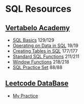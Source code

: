 # SQL Resources
## [Vertabelo Academy](https://academy.vertabelo.com/)
* [SQL Basics](https://academy.vertabelo.com/course/sql-queries) 129/129
* [Operating on Data in SQL](https://academy.vertabelo.com/course/operating-on-data-in-sql) 19/19
* [Creating Tables in SQL](https://academy.vertabelo.com/course/creating-tables-in-sql) 177/177
* [Standard SQL Functions](https://academy.vertabelo.com/course/standard-sql-functions) 211/211
* [Window Functions](https://academy.vertabelo.com/course/window-functions) 218/218
* [SQL Practice Set](https://academy.vertabelo.com/course/sql-practice-set) 88/88
## [Leetcode DataBase](https://leetcode.com/problemset/database/)
* [My Practice](https://github.com/LydiaLu/LeetCode-SQL/blob/master/LeetcodeSQL.md)

